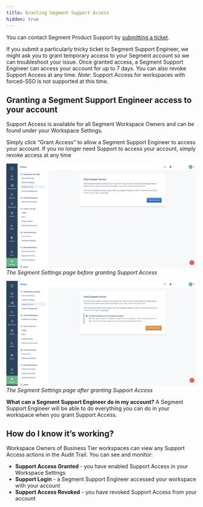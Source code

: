 ```yaml
---
title: Granting Segment Support Access
hidden: true
---
```

You can contact Segment Product Support by [submitting a ticket](https://segment.com/help/contact/).

If you submit a particularly tricky ticket to Segment Support Engineer, we might ask you to grant temporary access to your Segment account so we can troubleshoot your issue. Once granted access, a Segment Support Engineer can access your account for up to 7 days. You can also revoke Support Access at any time.
*Note*: Support Access for workspaces with forced-SSO is not supported at this time.

## Granting a Segment Support Engineer access to your account
Support Access is available for all Segment Workspace Owners and can be found under your Workspace Settings.

Simply click “Grant Access” to allow a Segment Support Engineer to access your account. If you no longer need Support to access your account, simply revoke access at any time

![The Segment Settings page before granting Support Access](images/support-access-before.png)
_The Segment Settings page before granting Support Access_

![The Segment Settings page after granting Support Access](images/support-access-after.png)
_The Segment Settings page after granting Support Access_

**What can a Segment Support Engineer do in my account?**
A Segment Support Engineer will be able to do everything you can do in your workspace when you grant Support Access.

## How do I know it’s working?

Workspace Owners of Business Tier workspaces can view any Support Access actions in the Audit Trail. You can see and monitor:

- **Support Access Granted** - you have enabled Support Access in your Workspace Settings
- **Support Login** - a Segment Support Engineer accessed your workspace with your account
- **Support Access Revoked**  - you have revoked Support Access from your account
